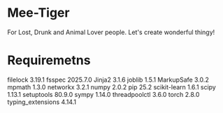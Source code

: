 # Mee-Tiger
For Lost, Drunk and Animal Lover people. Let's create wonderful thingy!

# Requiremetns
filelock          3.19.1
fsspec            2025.7.0
Jinja2            3.1.6
joblib            1.5.1
MarkupSafe        3.0.2
mpmath            1.3.0
networkx          3.2.1
numpy             2.0.2
pip               25.2
scikit-learn      1.6.1
scipy             1.13.1
setuptools        80.9.0
sympy             1.14.0
threadpoolctl     3.6.0
torch             2.8.0
typing_extensions 4.14.1

